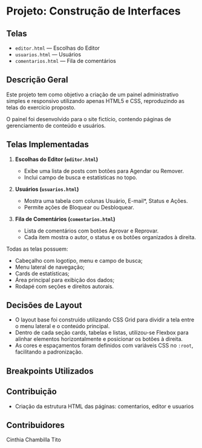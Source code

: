 # Projeto: Construção de Interfaces 

## Telas 
- `editor.html` — Escolhas do Editor
- `usuarios.html` — Usuários
- `comentarios.html` — Fila de comentários

## Descrição Geral
Este projeto tem como objetivo a criação de um painel administrativo simples e responsivo utilizando apenas HTML5 e CSS, reproduzindo as telas do exercício proposto.

O painel foi desenvolvido para o site fictício, contendo páginas de gerenciamento de conteúdo e usuários.  

## Telas Implementadas

1. **Escolhas do Editor (`editor.html`)**  
   - Exibe uma lista de posts com botões para Agendar ou Remover.  
   - Inclui campo de busca e estatísticas no topo.  

2. **Usuários (`usuarios.html`)**  
   - Mostra uma tabela com colunas Usuário, E-mail*, Status e Ações.  
   - Permite ações de Bloquear ou Desbloquear.  

3. **Fila de Comentários (`comentarios.html`)**  
   - Lista de comentários com botões Aprovar e Reprovar.  
   - Cada item mostra o autor, o status e os botões organizados à direita.  

Todas as telas possuem:
- Cabeçalho com logotipo, menu e campo de busca;
- Menu lateral de navegação;
- Cards de estatísticas;
- Área principal para exibição dos dados;
- Rodapé com seções e direitos autorais.


## Decisões de Layout

- O layout base foi construído utilizando CSS Grid para dividir a tela entre o menu lateral e o conteúdo principal.  
- Dentro de cada seção cards, tabelas e listas, utilizou-se Flexbox para alinhar elementos horizontalmente e posicionar os botões à direita.  
- As cores e espaçamentos foram definidos com variáveis CSS no `:root`, facilitando a padronização.   

## Breakpoints Utilizados

## Contribuição
- Criação da estrutura HTML das páginas: comentarios, editor e usuarios


## Contribuidores
Cinthia Chambilla Tito




